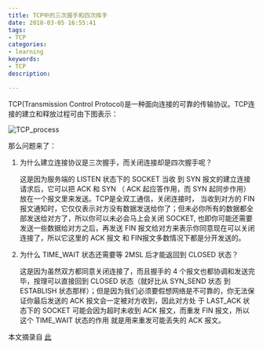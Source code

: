 ```yaml
---
title: TCP中的三次握手和四次挥手
date: 2018-03-05 16:55:41
tags:
- TCP
categories:
- learning
keywords:
- TCP
description:

---
```




TCP(Transmission Control Protocol)是一种面向连接的可靠的传输协议。TCP连接的建立和释放过程可由下图表示：

<!--more-->

![TCP_process](TCP_process.jpg)

那么问题来了：

1. 为什么建立连接协议是三次握手，而关闭连接却是四次握手呢？

   这是因为服务端的 LISTEN 状态下的 SOCKET 当收
   到 SYN 报文的建立连接请求后，它可以把 ACK 和 SYN （ ACK 起应答作用，而 SYN 起同步作用）放在一个报文里来发送。TCP是全双工通信，关闭连接时，
   当收到对方的 FIN 报文通知时，它仅仅表示对方没有数据发送给你了；但未必你所有的数据都全部发送给对方了，所以你可以未必会马上会关闭 SOCKET, 也即你可能还需要发送一些数据给对方之后，再发送 FIN 报文给对方来表示你同意现在可以关闭连接了，所以它这里的 ACK 报文
   和 FIN报文多数情况下都是分开发送的。 

2. 为什么 TIME_WAIT 状态还需要等 2MSL 后才能返回到 CLOSED 状态？

   这是因为虽然双方都同意关闭连接了，而且握手的 4 个报文也都协调和发送完毕，按理可以直接回到 CLOSED 状态（就好比从 SYN_SEND 状态
   到 ESTABLISH 状态那样）；但是因为我们必须要假想网络是不可靠的，你无法保证你最后发送的 ACK 报文会一定被对方收到，因此对方处
   于 LAST_ACK 状态下的 SOCKET 可能会因为超时未收到 ACK 报文，而重发 FIN 报文，所以这个 TIME_WAIT 状态的作用
   就是用来重发可能丢失的 ACK 报文。



本文摘录自 [此](http://www.cnblogs.com/kesal/p/3285415.html)

